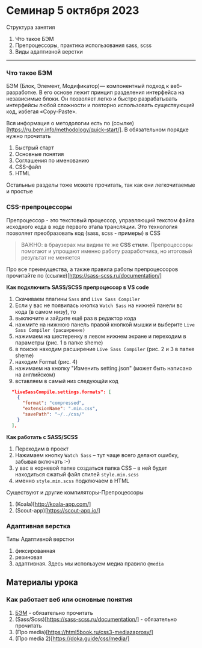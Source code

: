 # Семинар 5 октября 2023

Структура занятия

1. Что такое БЭМ
2. Препроцессоры, практика использования sass, scss
3. Виды адаптивной верстки

---

### Что такое БЭМ

БЭМ (Блок, Элемент, Модификатор)— компонентный подход к веб-разработке. В его основе лежит принцип разделения интерфейса на независимые блоки. Он позволяет легко и быстро разрабатывать интерфейсы любой сложности и повторно использовать существующий код, избегая «Copy-Paste».

Вся информация о методологии есть по (ссылке)[https://ru.bem.info/methodology/quick-start/]. В обязательном порядке нужно прочитать

1. Быстрый старт
2. Основные понятия
3. Соглашения по именованию
4. CSS-файл
5. HTML

Остальные разделы тоже можете прочитать, так как они легкочитаемые и простые

### CSS-препроцессоры

Препроцессор - это текстовый процессор, управляющий текстом файла исходного кода в ходе первого этапа трансляции. Это технология позволяет преобразовать код (sass, scss - примеры) в CSS

> ВАЖНО: в браузерах мы видим те же **CSS стили**. Препроцессоры помогают и упрощают именно работу разработчика, но итоговый результат не меняется

Про все преимущества, а также правила работы препроцессоров прочитайте по (ссылке)[https://sass-scss.ru/documentation/]

**Как подключить SASS/SCSS препроцессор в VS code**

1. Скачиваем плагины `Sass` and `Live Sass Compiler`
2. Если у вас не появилась кнопка `Watch Sass` на нижней панели вс кода (в самом низу), то
3. выключите и зайдите ещё раз в редактор кода
4. нажмите на нижнюю панель правой кнопкой мышки и выберите `Live Sass Compiler (расширение)`
5. нажимаем на шестеренку в левом нижнем экране и переходим в параметры (рис. 1 в папке sheme)
6. в поиске находим расширение `Live Sass Compiler` (рис. 2 и 3 в папке sheme)
7. находим Format (рис. 4)
8. нажимаем на кнопку "Изменить setting.json" (может быть написано на английском)
9. вставляем в самый низ следующйи код

```json
  "liveSassCompile.settings.formats": [
    {
      "format": "compressed",
      "extensionName": ".min.css",
      "savePath": "~/../css/"
    }
  ],
```

**Как работать с SASS/SCSS**

1. Переходим в проект
2. Нажимаем кнопку `Watch Sass` – тут чаще всего делают ошибку, забывая включать :-)
3. у вас в корневой папке создаться папка CSS – в ней будет находиться сжатый файл стилей `style.min.scss`
4. именно `style.min.scss` подключаем в HTML

Существуют и другие компиляторы-Препроцессоры

1. (Koala)[http://koala-app.com/]
1. (Scout-app)[https://scout-app.io/]

### Адаптивная верстка

Типы Адаптивной верстки

1. фиксированная
2. резиновая
3. адаптивная. Здесь мы используем медиа правило `@media`

## Материалы урока

### Как работает веб или основные понятия

1. [БЭМ](https://ru.bem.info/methodology/quick-start/) - обязательно прочитать
2. (Sass/Scss)[https://sass-scss.ru/documentation/] - обязательно прочитать
3. (Про media)[https://html5book.ru/css3-mediazaprosy/]
4. (Про media 2)[https://doka.guide/css/media/]
